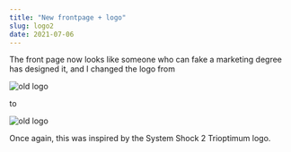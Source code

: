 ```yaml
---
title: "New frontpage + logo"
slug: logo2
date: 2021-07-06
---
```


The front page now looks like someone who can fake a marketing degree has designed it, and I changed the logo from

![old logo](/img/blog/2021-07-06_oldlogo.png)

to

![old logo](/img/blog/2021-07-06_newlogo.png)

Once again, this was inspired by the System Shock 2 Trioptimum logo.
